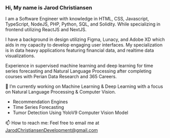### Hi, My name is Jarod Christiansen
I am a Software Engineer with knowledge in HTML, CSS, Javascript, TypeScript, NodeJS, PHP, Python, SQL, and Solidity. While specializing in frontend utilizing ReactJS and NextJS.

I have a background in design utilizing Figma, Lunacy, and Adobe XD which aids in my capacity to develop engaging user interfaces. My specialization is in data heavy applications featuring financial data, and realtime data visualizations. 

Experience in supervised machine learning and deep learning for time series forecasting and Natural Language Processing after completing courses with Perian Data Research and 365 Careers. 


🔭 I’m currently working on 
Machine Learning & Deep Learning with a focus on Natural Language Processing & Computer Vision. 

- Recommendation Engines
- Time Series Forecasting
- Tumor Detection Using YoloV9 Computer Vision Model
 
📫 How to reach me:
Feel free to email me at JarodChristiansenDevelopment@gmail.com


<!-- [![Jarod's GitHub stats](https://github-readme-stats.vercel.app/api?username=jarodchristiansen&hide=contribs&theme=radical)](https://github.com/jarodchristiansen/github-readme-stats) -->

